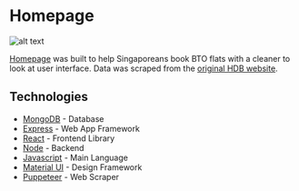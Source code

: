 # Homepage

![alt text](https://i.imgur.com/l5E9EVP.png)

[Homepage](https://homepagedb.herokuapp.com/) was built to help Singaporeans book BTO flats with a cleaner to look at user interface. 
Data was scraped from the [original HDB website](https://services2.hdb.gov.sg/webapp/BP13AWFlatAvail/BP13SEstateSummary?sel=BTO).

## Technologies

- [MongoDB](https://www.mongodb.com/) - Database
- [Express](https://expressjs.com/) - Web App Framework
- [React](https://reactjs.org/) - Frontend Library
- [Node](https://nodejs.org/en/) - Backend
- [Javascript](https://developer.mozilla.org/en-US/docs/Web/JavaScript) - Main Language
- [Material UI](https://material-ui.com/) - Design Framework
- [Puppeteer](https://github.com/GoogleChrome/puppeteer) - Web Scraper
